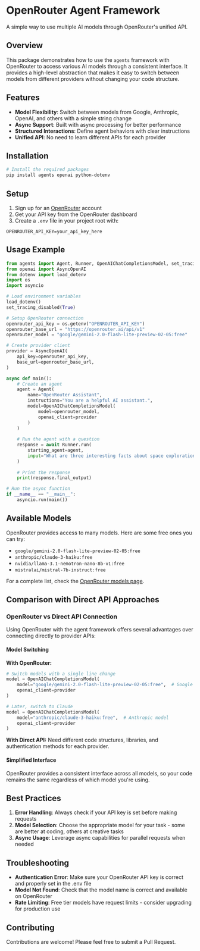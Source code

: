 # OpenRouter Agent Framework

A simple way to use multiple AI models through OpenRouter's unified API.

## Overview

This package demonstrates how to use the `agents` framework with OpenRouter to access various AI models through a consistent interface. It provides a high-level abstraction that makes it easy to switch between models from different providers without changing your code structure.

## Features

- **Model Flexibility**: Switch between models from Google, Anthropic, OpenAI, and others with a simple string change
- **Async Support**: Built with async processing for better performance
- **Structured Interactions**: Define agent behaviors with clear instructions
- **Unified API**: No need to learn different APIs for each provider

## Installation

```bash
# Install the required packages
pip install agents openai python-dotenv
```

## Setup

1. Sign up for an [OpenRouter](https://openrouter.ai/) account
2. Get your API key from the OpenRouter dashboard
3. Create a `.env` file in your project root with:

```
OPENROUTER_API_KEY=your_api_key_here
```

## Usage Example

```python
from agents import Agent, Runner, OpenAIChatCompletionsModel, set_tracing_disabled
from openai import AsyncOpenAI
from dotenv import load_dotenv
import os
import asyncio

# Load environment variables
load_dotenv()
set_tracing_disabled(True)

# Setup OpenRouter connection
openrouter_api_key = os.getenv("OPENROUTER_API_KEY")
openrouter_base_url = "https://openrouter.ai/api/v1"
openrouter_model = "google/gemini-2.0-flash-lite-preview-02-05:free"

# Create provider client
provider = AsyncOpenAI(
    api_key=openrouter_api_key,
    base_url=openrouter_base_url,
)

async def main():
    # Create an agent
    agent = Agent(
        name="OpenRouter Assistant",
        instructions="You are a helpful AI assistant.",
        model=OpenAIChatCompletionsModel(
            model=openrouter_model,
            openai_client=provider
        )
    )
    
    # Run the agent with a question
    response = await Runner.run(
        starting_agent=agent,
        input="What are three interesting facts about space exploration?",
    )
    
    # Print the response
    print(response.final_output)

# Run the async function
if __name__ == "__main__":
    asyncio.run(main())
```

## Available Models

OpenRouter provides access to many models. Here are some free ones you can try:

- `google/gemini-2.0-flash-lite-preview-02-05:free`
- `anthropic/claude-3-haiku:free`
- `nvidia/llama-3.1-nemotron-nano-8b-v1:free`
- `mistralai/mistral-7b-instruct:free`

For a complete list, check the [OpenRouter models page](https://openrouter.ai/models).

## Comparison with Direct API Approaches

### OpenRouter vs Direct API Connection

Using OpenRouter with the agent framework offers several advantages over connecting directly to provider APIs:

#### Model Switching

**With OpenRouter:**
```python
# Switch models with a single line change
model = OpenAIChatCompletionsModel(
    model="google/gemini-2.0-flash-lite-preview-02-05:free",  # Google model
    openai_client=provider
)

# Later, switch to Claude
model = OpenAIChatCompletionsModel(
    model="anthropic/claude-3-haiku:free",  # Anthropic model
    openai_client=provider
)
```

**With Direct API:**
Need different code structures, libraries, and authentication methods for each provider.

#### Simplified Interface

OpenRouter provides a consistent interface across all models, so your code remains the same regardless of which model you're using.

## Best Practices

1. **Error Handling**: Always check if your API key is set before making requests
2. **Model Selection**: Choose the appropriate model for your task - some are better at coding, others at creative tasks
3. **Async Usage**: Leverage async capabilities for parallel requests when needed

## Troubleshooting

- **Authentication Error**: Make sure your OpenRouter API key is correct and properly set in the .env file
- **Model Not Found**: Check that the model name is correct and available on OpenRouter
- **Rate Limiting**: Free tier models have request limits - consider upgrading for production use

## Contributing

Contributions are welcome! Please feel free to submit a Pull Request.

